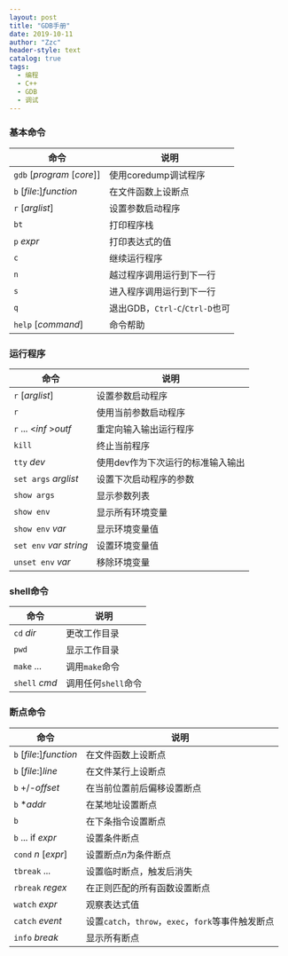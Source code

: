 ```yaml
---
layout: post
title: "GDB手册"
date: 2019-10-11
author: "Zzc"
header-style: text
catalog: true
tags:
  - 编程
  - C++
  - GDB
  - 调试
---
```


### 基本命令

命令 | 说明
-|-
`gdb` [*program* [*core*]] | 使用coredump调试程序
`b` [*file*:]*function* | 在文件函数上设断点
`r` [*arglist*] | 设置参数启动程序
`bt` | 打印程序栈
`p` *expr* | 打印表达式的值
`c` | 继续运行程序
`n` | 越过程序调用运行到下一行
`s` | 进入程序调用运行到下一行
`q` | 退出GDB，`Ctrl-C`/`Ctrl-D`也可
`help` [*command*] | 命令帮助

### 运行程序

命令 | 说明
-|-
`r` [*arglist*] | 设置参数启动程序
`r` | 使用当前参数启动程序
`r` ... \<*inf* \>*outf* | 重定向输入输出运行程序
`kill` | 终止当前程序
`tty` *dev* | 使用dev作为下次运行的标准输入输出
`set args` *arglist* | 设置下次启动程序的参数
`show args` | 显示参数列表
`show env` | 显示所有环境变量
`show env` *var* | 显示环境变量值
`set env` *var* *string* | 设置环境变量值
`unset env` *var* | 移除环境变量

### shell命令

命令 | 说明
-|-
`cd` *dir* | 更改工作目录
`pwd` | 显示工作目录
`make` ... | 调用`make`命令
`shell` *cmd* | 调用任何`shell`命令

### 断点命令

命令 | 说明
-|-
`b` [*file*:]*function* | 在文件函数上设断点
`b` [*file*:]*line* | 在文件某行上设断点
`b` +/-*offset* | 在当前位置前后偏移设置断点
`b` \**addr* | 在某地址设置断点
`b` | 在下条指令设置断点
`b` ... if *expr* | 设置条件断点
`cond` *n* [*expr*] | 设置断点*n*为条件断点
`tbreak` ... | 设置临时断点，触发后消失
`rbreak` *regex* | 在正则匹配的所有函数设置断点
`watch` *expr* | 观察表达式值
`catch` *event* | 设置`catch`，`throw`，`exec`，`fork`等事件触发断点
`info` *break* | 显示所有断点
